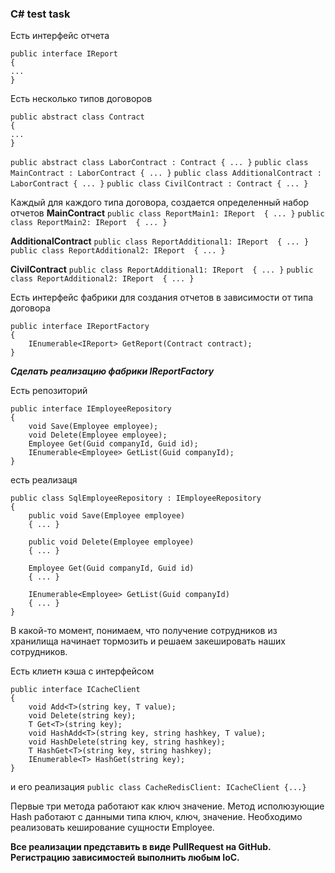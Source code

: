 ### С# test task

Есть интерфейс отчета
```
public interface IReport 
{
...
}
```

Есть несколько типов договоров
```
public abstract class Contract 
{
...
}
```
``` public abstract class LaborContract : Contract { ... } ```
``` public class MainContract : LaborContract { ... } ```
``` public class AdditionalContract : LaborContract { ... } ```
``` public class CivilContract : Contract { ... } ```

Каждый для каждого типа договора, создается определенный набор отчетов
**MainContract**
``` public class ReportMain1: IReport  { ... } ```
``` public class ReportMain2: IReport  { ... } ```

**AdditionalContract**
``` public class ReportAdditional1: IReport  { ... } ```
``` public class ReportAdditional2: IReport  { ... } ```

**CivilContract**
``` public class ReportAdditional1: IReport  { ... } ```
``` public class ReportAdditional2: IReport  { ... } ```

Есть интерфейс фабрики для создания отчетов в зависимости от типа договора
```
public interface IReportFactory
{
	IEnumerable<IReport> GetReport(Contract contract);
}
```

***Сделать реализацию фабрики IReportFactory***

Есть репозиторий 
```
public interface IEmployeeRepository
{
	void Save(Employee employee);
	void Delete(Employee employee);
	Employee Get(Guid companyId, Guid id);
	IEnumerable<Employee> GetList(Guid companyId);
}
```

есть реализаця 
```
public class SqlEmployeeRepository : IEmployeeRepository
{
	public void Save(Employee employee)
	{ ... } 
	
	public void Delete(Employee employee)
	{ ... } 
	
	Employee Get(Guid companyId, Guid id)
	{ ... }
	
	IEnumerable<Employee> GetList(Guid companyId)
	{ ... } 
}
```

В какой-то момент, понимаем, что получение сотрудников из хранилища начинает тормозить и решаем закешировать наших сотрудников.

Есть клиетн кэша с интерфейсом
```
public interface ICacheClient 
{
	void Add<T>(string key, T value);
	void Delete(string key);
	T Get<T>(string key);
	void HashAdd<T>(string key, string hashkey, T value);
	void HashDelete(string key, string hashkey);
	T HashGet<T>(string key, string hashkey);
	IEnumerable<T> HashGet(string key);
}
```
и его реализация
``` public class CacheRedisClient: ICacheClient {...} ```

Первые три метода работают как ключ значение. Метод исполюзующие Hash работают с данными типа ключ, ключ, значение.
Необходимо реализовать кеширование сущности Employee.

**Все реализации представить в виде PullRequest на GitHub.
Регистрацию зависимостей выполнить любым IoC.**
